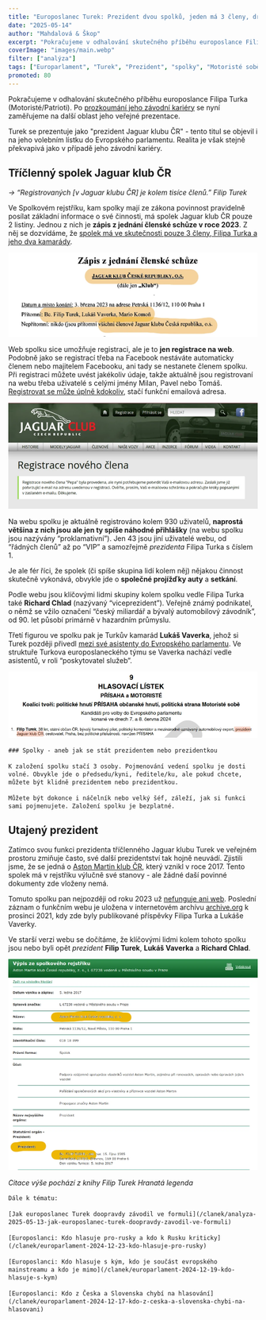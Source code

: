 ```yaml
---
title: "Europoslanec Turek: Prezident dvou spolků, jeden má 3 členy, druhý nefunguje"
date: "2025-05-14"
author: "Mahdalová & Škop"
excerpt: "Pokračujeme v odhalování skutečného příběhu europoslance Filipa Turka (Motoristé/Patrioti). Po prozkoumání jeho závodní kariéry se nyní zaměřujeme na další oblast jeho veřejné prezentace."
coverImage: "images/main.webp"
filter: ["analýza"]
tags: ["Europarlament", "Turek", "Prezident", "spolky", "Motoristé sobě", "Přísaha"]
promoted: 80
---
```

Pokračujeme v odhalování skutečného příběhu europoslance Filipa Turka (Motoristé/Patrioti). Po [prozkoumání jeho závodní kariéry](/clanek/analyza-2025-05-13-jak-europoslanec-turek-doopravdy-zavodil-ve-formuli) se nyní zaměřujeme na další oblast jeho veřejné prezentace.

Turek se prezentuje jako "prezident Jaguar klubu ČR" - tento titul se objevil i na jeho volebním lístku do Evropského parlamentu. Realita je však stejně překvapivá jako v případě jeho závodní kariéry.

## Tříčlenný spolek Jaguar klub ČR

_→ “Registrovaných [v Jaguar klubu ČR] je kolem tisíce členů.”  Filip Turek_

Ve Spolkovém rejstříku, kam spolky mají ze zákona povinnost pravidelně posílat základní informace o své činnosti, má spolek Jaguar klub ČR pouze 2 listiny. Jednou z nich je **zápis z jednání členské schůze v roce 2023**. Z něj se dozvídáme, že [spolek má ve skutečnosti pouze 3 členy, Filipa Turka a jeho dva kamarády](https://or.justice.cz/ias/ui/vypis-sl-detail?dokument=77607706&subjektId=756871&spis=342121).

![Zápis s členské schůze](images/clenska-schuze.webp)

Web spolku sice umožňuje registraci, ale je to **jen registrace na web**. Podobně jako se registrací třeba na Facebook nestáváte automaticky členem nebo majitelem Facebooku, ani tady se nestanete členem spolku. Při registraci můžete uvést jakékoliv údaje, takže aktuálně jsou registrovaní na webu třeba uživatelé s celými jmény Milan, Pavel nebo Tomáš. [Registrovat se může úplně kdokoliv](https://www.jaguarclub.com/cs/registrace/), stačí funkční emailová adresa.

![Registrace na webu](images/registrace.webp)

Na webu spolku je aktuálně registrováno kolem 930 uživatelů, **naprostá většina z nich jsou ale jen ty spíše náhodné přihlášky** (na webu spolku jsou nazývány “proklamativní”). Jen 43 jsou jiní uživatelé webu, od “řádných členů” až po “VIP” a samozřejmě _prezidenta_ Filipa Turka s číslem 1.

Je ale fér říci, že spolek (či spíše skupina lidí kolem něj) nějakou činnost skutečně vykonává, obvykle jde o **společné projížďky auty** a **setkání**.

Podle webu jsou klíčovými lidmi skupiny kolem spolku vedle Filipa Turka také **Richard Chlad** (nazývaný “viceprezident”). Veřejně známý podnikatel, o němž se vžilo označení “český miliardář a bývalý automobilový závodník”, od 90. let působí primárně v hazardním průmyslu. 

Třetí figurou ve spolku pak je Turkův kamarád **Lukáš Vaverka**, jehož si Turek později přivedl [mezi své asistenty do Evropského parlamentu](https://www.europarl.europa.eu/meps/cs/256850/FILIP_TUREK/assistants#detailedcardmep). Ve struktuře Turkova europoslaneckého týmu se  Vaverka nachází vedle asistentů, v roli “poskytovatel služeb”.

![Turkův vlastní popis na volebním lístku do Europarlamentu zahrnoval “prezident Jaguar klub ČR”. Zdroj: MVČR](images/volebni-listek.webp)

```box
### Spolky - aneb jak se stát prezidentem nebo prezidentkou

K založení spolku stačí 3 osoby. Pojmenování vedení spolku je dosti volné. Obvykle jde o předsedu/kyni, ředitele/ku, ale pokud chcete, můžete být klidně prezidentem nebo prezidentkou.

Můžete být dokonce i náčelník nebo velký šéf, záleží, jak si funkci sami pojmenujete. Založení spolku je bezplatné.
```

## Utajený prezident
Zatímco svou funkci prezidenta tříčlenného Jaguar klubu Turek ve veřejném prostoru zmiňuje často, své další prezidentství tak hojně neuvádí. Zjistili jsme, že se jedná o [Aston Martin klub ČR](https://or.justice.cz/ias/ui/rejstrik-firma.vysledky?subjektId=959890&typ=UPLNY), který vznikl v roce 2017. Tento spolek má v rejstříku výlučně své stanovy - ale žádné daší povinné dokumenty zde vloženy nemá. 

Tomuto spolku pan nejpozději od roku 2023 už [nefunguje ani web](https://web.archive.org/web/20240413135708/https://www.astonmartins.cz/). Poslední záznam o funkčním webu je uložena v internetovém archívu [archive.org](https://web.archive.org/web/20210920072544/https://www.astonmartins.cz/cs/) k prosinci 2021, kdy zde byly publikované příspěvky Filipa Turka a Lukáše Vaverky.

Ve starší verzi webu se dočítáme, že klíčovými lidmi kolem tohoto spolku jsou nebo byli opět _prezident_ **Filip Turek**, **Lukáš Vaverka** a **Richard Chlad**.

![Výpis ze spolkového rejstříku spolku Aston Martin klub ČR](images/vypis.webp)

_Citace výše pochází z knihy Filip Turek Hranatá legenda_

```box
Dále k tématu:

[Jak europoslanec Turek doopravdy závodil ve formuli](/clanek/analyza-2025-05-13-jak-europoslanec-turek-doopravdy-zavodil-ve-formuli)

[Europoslanci: Kdo hlasuje pro-rusky a kdo k Rusku kriticky](/clanek/europarlament-2024-12-23-kdo-hlasuje-pro-rusky)

[Europoslanci: Kdo hlasuje s kým, kdo je součást evropského mainstreamu a kdo je mimo](/clanek/europarlament-2024-12-19-kdo-hlasuje-s-kym)

[Europoslanci: Kdo z Česka a Slovenska chybí na hlasování](/clanek/europarlament-2024-12-17-kdo-z-ceska-a-slovenska-chybi-na-hlasovani)


```




